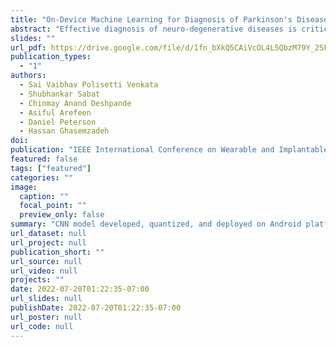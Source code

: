 ```yaml
---
title: "On-Device Machine Learning for Diagnosis of Parkinson's Disease from Hand Drawn Artifacts"
abstract: "Effective diagnosis of neuro-degenerative diseases is critical in providing early treatments, which in turn can lead to substantial savings in medical costs. Machine learning models can help with the diagnosis of such diseases like Parkinson’s and aid in assessing disease symptoms. This work introduces a novel system that integrates pervasive computing, mobile sensing, and machine learning to classify hand-drawn images and provide diagnostic insights for screening of Parkinson's disease patients. We design a computational framework that combines data augmentation techniques with optimized convolutional neural network design for on-device and real-time image classification. We assess the performance of the proposed system using two datasets of images of Archimedean spirals drawn by hand and demonstrate that our approach achieves 76% and 83% accuracy respectively. Thanks to 4x memory reduction via integer quantization, our system can run fast on an Android smartphone. Our study demonstrates that pervasive computing may offer an inexpensive and effective tool for early diagnosis of Parkinson's disease."
slides: ""
url_pdf: https://drive.google.com/file/d/1fn_bXkQ5CAiVcOL4L5QbzM79Y_2SFyNU/view?usp=sharing
publication_types:
  - "1"
authors:
  - Sai Vaibhav Polisetti Venkata
  - Shubhankar Sabat
  - Chinmay Anand Deshpande
  - Asiful Arefeen
  - Daniel Peterson
  - Hassan Ghasemzadeh
doi: 
publication: "IEEE International Conference on Wearable and Implantable Body Sensor Networks (BSN’22)"
featured: false
tags: ["featured"]
categories: ""
image:
  caption: ""
  focal_point: ""
  preview_only: false
summary: "CNN model developed, quantized, and deployed on Android platform to screen PD patients from hand-drawn spirals."
url_dataset: null
url_project: null
publication_short: ""
url_source: null
url_video: null
projects: ""
date: 2022-07-20T01:22:35-07:00
url_slides: null
publishDate: 2022-07-20T01:22:35-07:00
url_poster: null
url_code: null
---
```

